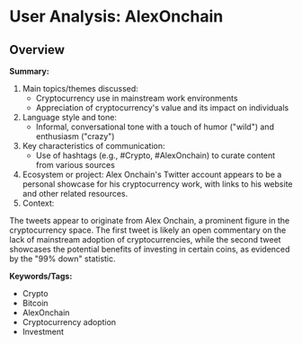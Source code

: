 # User Analysis: AlexOnchain

## Overview

**Summary:**

1. Main topics/themes discussed:
	* Cryptocurrency use in mainstream work environments
	* Appreciation of cryptocurrency's value and its impact on individuals
2. Language style and tone:
	* Informal, conversational tone with a touch of humor ("wild") and enthusiasm ("crazy")
3. Key characteristics of communication:
	* Use of hashtags (e.g., #Crypto, #AlexOnchain) to curate content from various sources
4. Ecosystem or project: Alex Onchain's Twitter account appears to be a personal showcase for his cryptocurrency work, with links to his website and other related resources.
5. Context:

The tweets appear to originate from Alex Onchain, a prominent figure in the cryptocurrency space. The first tweet is likely an open commentary on the lack of mainstream adoption of cryptocurrencies, while the second tweet showcases the potential benefits of investing in certain coins, as evidenced by the "99% down" statistic.

**Keywords/Tags:**

* Crypto
* Bitcoin
* AlexOnchain
* Cryptocurrency adoption
* Investment
